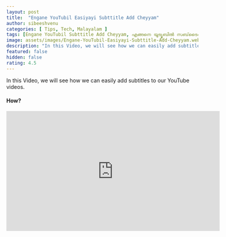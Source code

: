 ```yaml
---
layout: post
title:  "Engane YouTubil Easiyayi Subttitle Add Cheyyam"
author: sibeeshvenu
categories: [ Tips, Tech, Malayalam ]
tags: [Engane YouTubil Subttitle Add Cheyyam, എങ്ങനെ യൂട്യൂബിൽ സബ്‌ടൈറ്റിൽ ആഡ് ചെയ്യാം , Sibeesh Passion, Njan Oru Malayali, ഞാൻ ഒരു മലയാളി, Germaniyile Nalukal, Germany, Malayali in Germany, Add Subtitle, Easy way to add subtitle in a Video, 2 Ways to Add Subtite, Indians in Germany, Keralite in Germany, Malayalees in Germany]
image: assets/images/Engane-YouTubil-Easiyayi-Subttitle-Add-Cheyyam.webp
description: "In this Video, we will see how we can easily add subtitles to our YouTube videos."
featured: false
hidden: false
rating: 4.5
---
```


In this Video, we will see how we can easily add subtitles to our YouTube videos.

#### How?

<iframe width="560" height="315" src="https://www.youtube.com/embed/QZ1W0dF4_To" frameborder="0" allow="accelerometer; autoplay; encrypted-media; gyroscope; picture-in-picture" allowfullscreen></iframe>